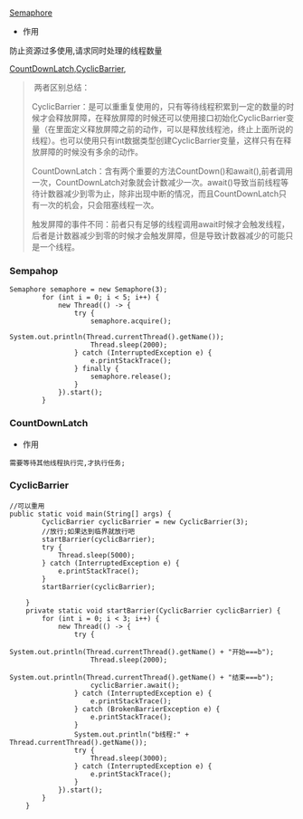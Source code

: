### 

[Semaphore](https://blog.csdn.net/longgeqiaojie304/article/details/91127730)

* 作用

防止资源过多使用,请求同时处理的线程数量

[CountDownLatch,CyclicBarrier,](https://www.cnblogs.com/dolphin0520/p/3920397.html)

> 两者区别总结：
>
>CyclicBarrier：是可以重重复使用的，只有等待线程积累到一定的数量的时候才会释放屏障，在释放屏障的时候还可以使用接口初始化CyclicBarrier变量（在里面定义释放屏障之前的动作，可以是释放线程池，终止上面所说的线程）。也可以使用只有int数据类型创建CyclicBarrier变量，这样只有在释放屏障的时候没有多余的动作。
>
>CountDownLatch：含有两个重要的方法CountDown()和await(),前者调用一次，CountDownLatch对象就会计数减少一次。await()导致当前线程等待计数器减少到零为止，除非出现中断的情况，而且CountDownLatch只有一次的机会，只会阻塞线程一次。
>
>触发屏障的事件不同：前者只有足够的线程调用await时候才会触发线程，后者是计数器减少到零的时候才会触发屏障，但是导致计数器减少的可能只是一个线程。

### Sempahop

```
Semaphore semaphore = new Semaphore(3);
        for (int i = 0; i < 5; i++) {
            new Thread(() -> {
                try {
                    semaphore.acquire();
                    System.out.println(Thread.currentThread().getName());
                    Thread.sleep(2000);
                } catch (InterruptedException e) {
                    e.printStackTrace();
                } finally {
                    semaphore.release();
                }
            }).start();
        }
```

### CountDownLatch

* 作用

```
需要等待其他线程执行完,才执行任务;
```

### CyclicBarrier

```
//可以重用
public static void main(String[] args) {
        CyclicBarrier cyclicBarrier = new CyclicBarrier(3);
        //放行;如果达到临界就放行吧
        startBarrier(cyclicBarrier);
        try {
            Thread.sleep(5000);
        } catch (InterruptedException e) {
            e.printStackTrace();
        }
        startBarrier(cyclicBarrier);

    }
    private static void startBarrier(CyclicBarrier cyclicBarrier) {
        for (int i = 0; i < 3; i++) {
            new Thread(() -> {
                try {
                    System.out.println(Thread.currentThread().getName() + "开始===b");
                    Thread.sleep(2000);
                    System.out.println(Thread.currentThread().getName() + "结束===b");
                    cyclicBarrier.await();
                } catch (InterruptedException e) {
                    e.printStackTrace();
                } catch (BrokenBarrierException e) {
                    e.printStackTrace();
                }
                System.out.println("b线程:" + Thread.currentThread().getName());
                try {
                    Thread.sleep(3000);
                } catch (InterruptedException e) {
                    e.printStackTrace();
                }
            }).start();
        }
    }
```